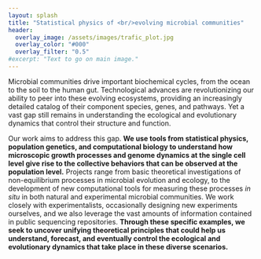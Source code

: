```yaml
---
layout: splash
title: "Statistical physics of <br/>evolving microbial communities"
header:
  overlay_image: /assets/images/trafic_plot.jpg
  overlay_color: "#000"
  overlay_filter: "0.5"
#excerpt: "Text to go on main image."
---
```


Microbial communities drive important biochemical cycles, from the ocean to the soil to the human gut. Technological advances are revolutionizing our ability to peer into these evolving ecosystems, providing an increasingly detailed catalog of their component species, genes, and pathways. Yet a vast gap still remains in understanding the ecological and evolutionary dynamics that control their structure and function.

Our work aims to address this gap. **We use tools from statistical physics, population genetics, and computational biology to understand how microscopic growth processes and genome dynamics at the single cell level give rise to the collective behaviors that can be observed at the population level.** Projects range from basic theoretical investigations of non-equilibrium processes in microbial evolution and ecology, to the development of new computational tools for measuring these processes *in situ* in both natural and experimental microbial communities. We work closely with experimentalists, occasionally designing new experiments ourselves, and we also leverage the vast amounts of information contained in public sequencing repositories. **Through these specific examples, we seek to uncover unifying theoretical principles that could help us understand, forecast, and eventually control the ecological and evolutionary dynamics that take place in these diverse scenarios.** 